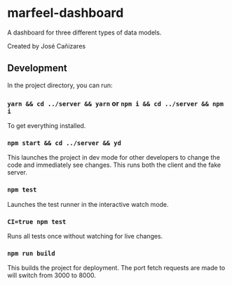 # marfeel-dashboard
A dashboard for three different types of data models.

Created by José Cañizares

## Development

In the project directory, you can run:

### `yarn && cd ../server && yarn` or `npm i && cd ../server && npm i`

To get everything installed.

### `npm start && cd ../server && yd`

This launches the project in dev mode for other developers to change the code and immediately see changes. This runs both the client and the fake server.

### `npm test`

Launches the test runner in the interactive watch mode.

### `CI=true npm test`

Runs all tests once without watching for live changes.

### `npm run build`

This builds the project for deployment. The port fetch requests are made to will switch from 3000 to 8000.

